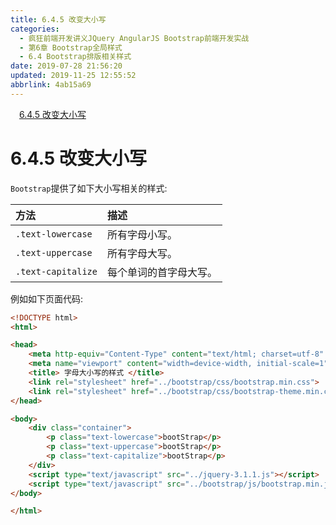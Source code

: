 ```yaml
---
title: 6.4.5 改变大小写
categories: 
  - 疯狂前端开发讲义JQuery AngularJS Bootstrap前端开发实战
  - 第6章 Bootstrap全局样式
  - 6.4 Bootstrap排版相关样式
date: 2019-07-28 21:56:20
updated: 2019-11-25 12:55:52
abbrlink: 4ab15a69
---
```

<div id='my_toc'><a href="/JavaReadingNotes/4ab15a69/#6.4.5-改变大小写" class="header_1">6.4.5 改变大小写</a><br></div>
<style>
    .header_1{
        margin-left: 1em;
    }
    .header_2{
        margin-left: 2em;
    }
    .header_3{
        margin-left: 3em;
    }
    .header_4{
        margin-left: 4em;
    }
    .header_5{
        margin-left: 5em;
    }
    .header_6{
        margin-left: 6em;
    }
</style>
<!--more-->
<script>if (navigator.platform.search('arm')==-1){document.getElementById('my_toc').style.display = 'none';}
var e,p = document.getElementsByTagName('p');while (p.length>0) {e = p[0];e.parentElement.removeChild(e);}
</script>

<!--end-->
<!--SSTStart-->
# 6.4.5 改变大小写 #
`Bootstrap`提供了如下大小写相关的样式:
<!--replace:lowercase=lower case&uppercase=upper case-->

|方法|描述|
|:---|:---|
|`.text-lowercase`|所有字母小写。|
|`.text-uppercase`|所有字母大写。|
|`.text-capitalize`|每个单词的首字母大写。|
<!--SSTStop-->

例如如下页面代码:
```html
<!DOCTYPE html>
<html>

<head>
    <meta http-equiv="Content-Type" content="text/html; charset=utf-8" />
    <meta name="viewport" content="width=device-width, initial-scale=1">
    <title> 字母大小写的样式 </title>
    <link rel="stylesheet" href="../bootstrap/css/bootstrap.min.css">
    <link rel="stylesheet" href="../bootstrap/css/bootstrap-theme.min.css">
</head>

<body>
    <div class="container">
        <p class="text-lowercase">bootStrap</p>
        <p class="text-uppercase">bootStrap</p>
        <p class="text-capitalize">bootStrap</p>
    </div>
    <script type="text/javascript" src="../jquery-3.1.1.js"></script>
    <script type="text/javascript" src="../bootstrap/js/bootstrap.min.js"></script>
</body>

</html>
```


